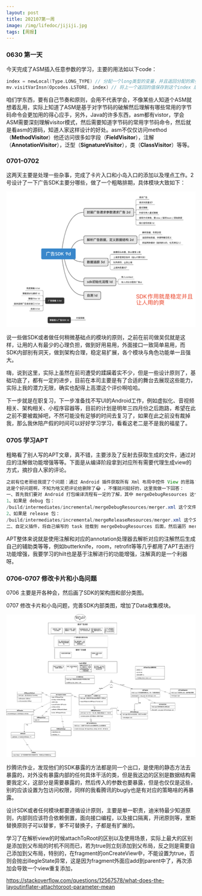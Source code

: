 ```yaml
---
layout: post
title: 202107第一周
image: /img/lifedoc/jijiji.jpg
tags: [周报]
---
```


### 0630 第一天

今天完成了ASM插入任意参数的学习，主要的用法如以下code：

```kotlin
index = newLocal(Type.LONG_TYPE) // 分配一个long类型的变量，并且返回分配的索引，这个方法我看源码是因为这里继承了methodvisitor在visitframe的时候存起来的变量，如果需要改的话，就在上面改了，里面使用的是System.arrayCopy
mv.visitVarInsn(Opcodes.LSTORE, index) // 将上一个返回的值保存到这个index 后面取得时候就去lstore然后index+1去保存别的就可以了
```

咱们学东西，要有自己节奏和原则，会用不代表学会，不像某些人知道个ASM就想着乱用，实际上知道了ASM是基于对字节码的破解然后理解有哪些常用的字节码命令会更加用的得心应手，另外，Java的许多东西，asm都有vistor，学会ASM需要深刻理解visitor模式，然后需要知道字节码的常用字节码命令，然后就是看asm的源码，知道人家这样设计的好处。asm不仅仅访问method（**MethodVisitor**）他还访问很多如字段（**FieldVisitor**），注解（**AnnotationVisitor**），泛型（**SignatureVisitor**），类（**ClassVisitor**）等等。

### 0701-0702

这两天主要是处理一些杂事，完成了卡片入口和小岛入口的添加以及埋点工作。2号设计了一下广告SDK主要分哪些，做了一个粗略排期，具体模块大致如下：

![](https://raw.githubusercontent.com/Pjex/images/master/20210703135518.png)

说一些做SDK或者做任何稍微基础点的模块的原则，之前在前司做吴侃就是这样，让用的人有最少的心理负担，做到好用易用，外面接口一致简单易用，而SDK内部别有洞天，做到架构合理，稳定易扩展，各个模块与角色功能单一且强大。

嗨，说到这里，实际上虽然在前司遭受的蹂躏着实不少，但是一些设计原则了，基础功底了，都有一定的进步，目前在本司主要是有了合适的舞台去展现这些能力，实际上我的潜力无限，确实也配得上高潜这个评价啊哈哈。

下一步就是在职复习，下一步准备找不写UI的Android工作，例如虚拟化、音视频相关、架构相关、小程序容器等，目前的计划是明年三四月份之后跑路，希望在此之前不要被裁掉吧，不然可能没有足够的时间去复习了，如果在此之前没有裁掉我，那么我休陪产假的时间可以好好学习学习，看看这老二是不是我的福星了。

### 0705 学习APT

粗略看了别人写的APT文章，真不错，主要涉及了反射去获取生成的文件，通过对应的注解做功能增强等等。下面是从编译阶段拿到对应所有需要代理生成view的方式，摘抄自人家的评论。

```java
之前有位老哥给我提了个问题：通过 Android 插件获取所有 Xml 布局中控件 View 的思路？
这是个好问题啊，不知为啥又把评论给删除了😂 ，不懂就问挺好的，这里我做一下回答：
一、首先我们要对 Android 打包编译流程有一定的了解，其中 mergeDebugResources 这个 task 会对所有的 Xml 进行合并，并输出到：
1、如果是 debug 包：
/build/intermediates/incremental/mergeDebugResources/merger.xml 这个文件下
2、如果是 release 包：
/build/intermediates/incremental/mergeReleaseResources/merger.xml 这个文件下
二、自定义插件，将自己编写的 task 挂载到 mergeDebugResources 后面，然后遍历 merger.xml 这个文件就可以拿到所有的控件了
```

APT整体来说就是使用注解和对应的annotation处理器去解析对应的注解然后生成自己的辅助类等等，例如butterknife，room，retrofit等等几乎都用了APT去进行功能增强，我要学习的hilt也是基于注解进行的功能增强，注解真的是一个利器呀。

### 0706-0707 修改卡片和小岛问题

0706 主要是开各种会，然后画了SDK的架构图和部分类图。

0707 修改卡片和小岛问题，完善SDK内部类图，增加了Data收集模块。

![](https://raw.githubusercontent.com/Pjex/images/master/广告SDK架构.jpg)

抄腾讯作业，发现他们的SDK暴露的方法都是同一个出口，是使用的静态方法去暴露的，对外没有暴露内部的任何具体干活的类，但是我这边的区别是数据结构需要我定义，这部分是需要暴露的，然后传入的参数也要暴露，但是也仅仅是这些，别的应该设置为包访问权限，同样的我看腾讯的bugly也是有对应的策略啥的再暴露。

设计SDK或者任何模块都要遵循设计原则，主要是单一职责，迪米特最少知道原则，内部则应该符合依赖倒置，面向接口编程，以及接口隔离，开闭原则等，里斯替换原则子可以替爹，爹不可替换子，子都是有扩展的。

学习了在解析view的时候attachToRoot的区别以及使用场景，实际上最大的区别是添加到父布局的时机不同而已，若为true则立刻添加到父布局，反之则是需要自己添加到父布局，特别的，在fragment的onCreateView中，不能设置为true，否则会抛出illegleState异常，这是因为fragment外面应add到parent中了，再次添加会导致一个view重复添加，

https://stackoverflow.com/questions/12567578/what-does-the-layoutinflater-attachtoroot-parameter-mean


